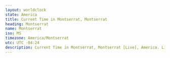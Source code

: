 ```yaml
---
layout: worldclock
state: America
title: Current Time in Montserrat, Montserrat
heading: Montserrat
name: Montserrat
iso: MS
timezone: America/Montserrat
utc: UTC -04:24
description: Current Time in Montserrat, Montserrat [Live], America. Live update now time in Montserrat, timezone America/Montserrat, UTC -04:24, Country ISO code & Current Local Time.
---
```


